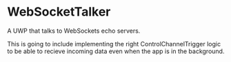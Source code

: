 # WebSocketTalker
A UWP that talks to WebSockets echo servers.

This is going to include implementing 
the right ControlChannelTrigger logic to be able to recieve incoming 
data even when the app is in the background.
